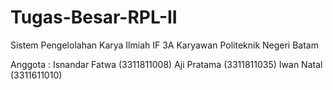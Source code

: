 # Tugas-Besar-RPL-II
Sistem Pengelolahan Karya Ilmiah
IF 3A Karyawan
Politeknik Negeri Batam

Anggota :
Isnandar Fatwa (3311811008)
Aji Pratama (3311811035)
Iwan Natal (3311611010)
